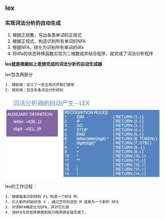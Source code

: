 ## lex

### 实现词法分析的自动生成

1. 根据正规集，写出各类单词的正规式
2. 根据正规式，构造识别所有单词的NFA
3. 根据NFA，转化为识别所有单词的dfa
4. 将dfa的状态转移函数实现为二维数组并结合程序，就完成了词法分析程序

**lex就是根据如上思想完成的词法分析的自动生成器**

lex包含两部分

    1. 辅助域：定义了一些正规式供我们使用
    2. 规则域：包含多条词法分析规则

![img.png](img.png)

lex的工作过程：

    1. 根据每条识别规则 Pi 构造一个NFA Mi
    2. 引入新的初始状态 X ，通过空符将这些 M 连接为一个新的 NFA
    3. 对该NFA确定化为DFA，并对它化简
    4. 该DFA与状态转换表和执行程序绑定就完成了。